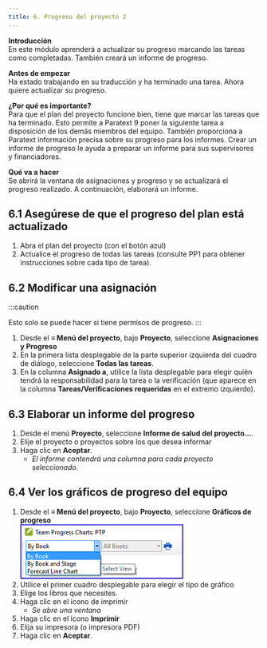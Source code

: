 ```yaml
---
title: 6. Progreso del proyecto 2
---
```

**Introducción**  
En este módulo aprenderá a actualizar su progreso marcando las tareas como completadas. También creará un informe de progreso.

**Antes de empezar**  
Ha estado trabajando en su traducción y ha terminado una tarea. Ahora quiere actualizar su progreso.

**¿Por qué es importante?**   
Para que el plan del proyecto funcione bien, tiene que marcar las tareas que ha terminado. Esto permite a Paratext 9 poner la siguiente tarea a disposición de los demás miembros del equipo. También proporciona a Paratext información precisa sobre su progreso para los informes. Crear un informe de progreso le ayuda a preparar un informe para sus supervisores y financiadores.

**Qué va a hacer**  
Se abrirá la ventana de asignaciones y progreso y se actualizará el progreso realizado. A continuación, elaborará un informe.



## 6.1 Asegúrese de que el progreso del plan está actualizado
1.  Abra el plan del proyecto (con el botón azul)
1.  Actualice el progreso de todas las tareas (consulte PP1 para obtener instrucciones sobre cada tipo de tarea).

## 6.2 Modificar una asignación
:::caution

Esto solo se puede hacer si tiene permisos de progreso.
:::


1.  Desde el **≡ Menú del proyecto**, bajo **Proyecto**, seleccione **Asignaciones y Progreso**
1.  En la primera lista desplegable de la parte superior izquierda del cuadro de diálogo, seleccione **Todas las tareas**.
1.  En la columna **Asignado a**, utilice la lista desplegable para elegir quién tendrá la responsabilidad para la tarea o la verificación (que aparece en la columna **Tareas/Verificaciones requeridas** en el extremo izquierdo).


## 6.3 Elaborar un informe del progreso
1.  Desde el menú **Proyecto**, seleccione **Informe de salud del proyecto…**.
1.  Elije el proyecto o proyectos sobre los que desea informar
1.  Haga clic en **Aceptar**.
     -  *El informe contendrá una columna para cada proyecto seleccionado.*  
## 6.4 Ver los gráficos de progreso del equipo
1.  Desde el **≡ Menú del proyecto**, bajo **Proyecto**, seleccione **Gráficos de progreso**  
   ![](../media/c39b0bb812f828a6a704052c6f10ebf4.png)
1.  Utilice el primer cuadro desplegable para elegir el tipo de gráfico
1.  Elige los libros que necesites.
1.  Haga clic en el icono de imprimir
     -  *Se abre una ventana*
1.  Haga clic en el icono **Imprimir**
1.  Elija su impresora (o impresora PDF)
1.  Haga clic en **Aceptar**.
